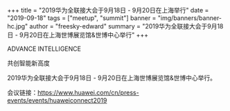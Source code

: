 +++
title = "2019华为全联接大会于9月18日 - 9月20日在上海举行"
date = "2019-09-18"
tags = ["meetup", "summit"]
banner = "img/banners/banner-hc.jpg"
author = "freesky-edward"
summary = "2019华为全联接大会于9月18日 - 9月20日在上海世博展览馆&世博中心举行"
+++

ADVANCE INTELLIGENCE

共创智能新高度

2019华为全联接大会于9月18日 - 9月20日在上海世博展览馆&世博中心举行。

会议链接：https://www.huawei.com/cn/press-events/events/huaweiconnect2019

<br>
<br>
<br>
<br>
<br>
<br>
<br>
<br>
<br>
<br>
<br>
<br>
<br>
<br>
<br>